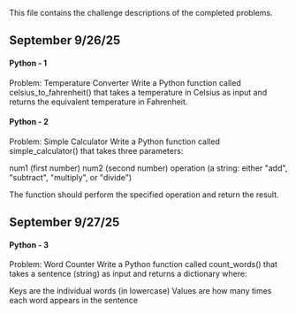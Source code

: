 This file contains the challenge descriptions of the completed problems.

## September 9/26/25

#### Python - 1
Problem: Temperature Converter
Write a Python function called celsius_to_fahrenheit() that takes a temperature in Celsius as input and returns the equivalent temperature in Fahrenheit.

#### Python - 2
Problem: Simple Calculator
Write a Python function called simple_calculator() that takes three parameters:

num1 (first number)
num2 (second number)
operation (a string: either "add", "subtract", "multiply", or "divide")

The function should perform the specified operation and return the result.


## September 9/27/25

#### Python - 3
Problem: Word Counter
Write a Python function called count_words() that takes a sentence (string) as input and returns a dictionary where:

Keys are the individual words (in lowercase)
Values are how many times each word appears in the sentence


## 